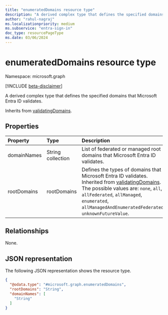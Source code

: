 ```yaml
---
title: "enumeratedDomains resource type"
description: "A derived complex type that defines the specified domains that Microsoft Entra ID validates."
author: "rahul-nagraj"
ms.localizationpriority: medium
ms.subservice: "entra-sign-in"
doc_type: resourcePageType
ms.date: 03/06/2024
---
```


# enumeratedDomains resource type

Namespace: microsoft.graph

[!INCLUDE [beta-disclaimer](../../includes/beta-disclaimer.md)]

A derived complex type that defines the specified domains that Microsoft Entra ID validates.

Inherits from [validatingDomains](../resources/validatingdomains.md).

## Properties
|Property|Type|Description|
|:---|:---|:---|
|domainNames|String collection|List of federated or managed root domains that Microsoft Entra ID validates.|
|rootDomains|rootDomains|Defines the types of domains that Microsoft Entra ID validates. Inherited from [validatingDomains](../resources/validatingdomains.md). The possible values are: `none`, `all`, `allFederated`, `allManaged`, `enumerated`, `allManagedAndEnumeratedFederated`, `unknownFutureValue`.|

## Relationships
None.

## JSON representation
The following JSON representation shows the resource type.
<!-- {
  "blockType": "resource",
  "@odata.type": "microsoft.graph.enumeratedDomains"
}
-->
``` json
{
  "@odata.type": "#microsoft.graph.enumeratedDomains",
  "rootDomains": "String",
  "domainNames": [
    "String"
  ]
}
```
